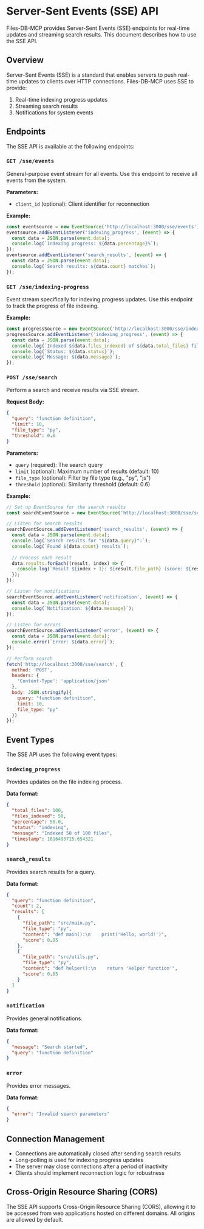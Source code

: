 # Server-Sent Events (SSE) API

Files-DB-MCP provides Server-Sent Events (SSE) endpoints for real-time updates and streaming search results. This document describes how to use the SSE API.

## Overview

Server-Sent Events (SSE) is a standard that enables servers to push real-time updates to clients over HTTP connections. Files-DB-MCP uses SSE to provide:

1. Real-time indexing progress updates
2. Streaming search results
3. Notifications for system events

## Endpoints

The SSE API is available at the following endpoints:

### `GET /sse/events`

General-purpose event stream for all events. Use this endpoint to receive all events from the system.

**Parameters:**
- `client_id` (optional): Client identifier for reconnection

**Example:**
```javascript
const eventsource = new EventSource('http://localhost:3000/sse/events');
eventsource.addEventListener('indexing_progress', (event) => {
  const data = JSON.parse(event.data);
  console.log(`Indexing progress: ${data.percentage}%`);
});
eventsource.addEventListener('search_results', (event) => {
  const data = JSON.parse(event.data);
  console.log(`Search results: ${data.count} matches`);
});
```

### `GET /sse/indexing-progress`

Event stream specifically for indexing progress updates. Use this endpoint to track the progress of file indexing.

**Example:**
```javascript
const progressSource = new EventSource('http://localhost:3000/sse/indexing-progress');
progressSource.addEventListener('indexing_progress', (event) => {
  const data = JSON.parse(event.data);
  console.log(`Indexed ${data.files_indexed} of ${data.total_files} files (${data.percentage}%)`);
  console.log(`Status: ${data.status}`);
  console.log(`Message: ${data.message}`);
});
```

### `POST /sse/search`

Perform a search and receive results via SSE stream.

**Request Body:**
```json
{
  "query": "function definition",
  "limit": 10,
  "file_type": "py",
  "threshold": 0.6
}
```

**Parameters:**
- `query` (required): The search query
- `limit` (optional): Maximum number of results (default: 10)
- `file_type` (optional): Filter by file type (e.g., "py", "js")
- `threshold` (optional): Similarity threshold (default: 0.6)

**Example:**
```javascript
// Set up EventSource for the search results
const searchEventSource = new EventSource('http://localhost:3000/sse/search');

// Listen for search results
searchEventSource.addEventListener('search_results', (event) => {
  const data = JSON.parse(event.data);
  console.log(`Search results for "${data.query}":`);
  console.log(`Found ${data.count} results`);
  
  // Process each result
  data.results.forEach((result, index) => {
    console.log(`Result ${index + 1}: ${result.file_path} (score: ${result.score})`);
  });
});

// Listen for notifications
searchEventSource.addEventListener('notification', (event) => {
  const data = JSON.parse(event.data);
  console.log(`Notification: ${data.message}`);
});

// Listen for errors
searchEventSource.addEventListener('error', (event) => {
  const data = JSON.parse(event.data);
  console.error(`Error: ${data.error}`);
});

// Perform search
fetch('http://localhost:3000/sse/search', {
  method: 'POST',
  headers: {
    'Content-Type': 'application/json'
  },
  body: JSON.stringify({
    query: "function definition",
    limit: 10,
    file_type: "py"
  })
});
```

## Event Types

The SSE API uses the following event types:

### `indexing_progress`

Provides updates on the file indexing process.

**Data format:**
```json
{
  "total_files": 100,
  "files_indexed": 50,
  "percentage": 50.0,
  "status": "indexing",
  "message": "Indexed 50 of 100 files",
  "timestamp": 1616493715.654321
}
```

### `search_results`

Provides search results for a query.

**Data format:**
```json
{
  "query": "function definition",
  "count": 2,
  "results": [
    {
      "file_path": "src/main.py",
      "file_type": "py",
      "content": "def main():\n    print('Hello, world!')",
      "score": 0.95
    },
    {
      "file_path": "src/utils.py",
      "file_type": "py",
      "content": "def helper():\n    return 'Helper function'",
      "score": 0.85
    }
  ]
}
```

### `notification`

Provides general notifications.

**Data format:**
```json
{
  "message": "Search started",
  "query": "function definition"
}
```

### `error`

Provides error messages.

**Data format:**
```json
{
  "error": "Invalid search parameters"
}
```

## Connection Management

- Connections are automatically closed after sending search results
- Long-polling is used for indexing progress updates
- The server may close connections after a period of inactivity
- Clients should implement reconnection logic for robustness

## Cross-Origin Resource Sharing (CORS)

The SSE API supports Cross-Origin Resource Sharing (CORS), allowing it to be accessed from web applications hosted on different domains. All origins are allowed by default.